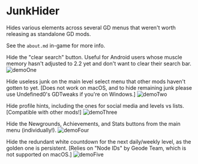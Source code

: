 # JunkHider

Hides various elements across several GD menus that weren't worth releasing as standalone GD mods.

See the `about.md` in-game for more info.

Hide the "clear search" button. Useful for Android users whose muscle memory hasn't adjusted to 2.2 yet and don't want to clear their search bar.
![demoOne](https://github.com/RayDeeUx/JunkHider/blob/main/demoOne.png)

Hide useless junk on the main level select menu that other mods haven't gotten to yet. [Does not work on macOS, and to hide remaining junk please use Undefined0's GDTweaks if you're on Windows.]
![demoTwo](https://github.com/RayDeeUx/JunkHider/blob/main/demoTwo.png)

Hide profile hints, including the ones for social media and levels vs lists. [Compatible with other mods!]
![demoThree](https://github.com/RayDeeUx/JunkHider/blob/main/demoThree.png)

Hide the Newgrounds, Achievements, and Stats buttons from the main menu (individually!).
![demoFour](https://github.com/RayDeeUx/JunkHider/blob/main/demoFour.png)

Hide the redundant white countdown for the next daily/weekly level, as the golden one is persistent. [Relies on "Node IDs" by Geode Team, which is not supported on macOS.]
![demoFive](https://github.com/RayDeeUx/JunkHider/blob/main/demoFive.png)